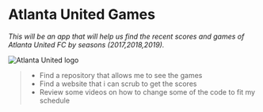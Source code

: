# Atlanta United Games

_This will be an app that will help us find the recent scores and games of Atlanta United FC by seasons (2017,2018,2019)._

![Atlanta United logo](https://atlanta-mp7static.mlsdigital.net/styles/non-retina_desktop_logo/s3/atl-logo.png?plOAkAqphTbpCsLrfl3D742xnb38ry4G&itok=sDcrOo0Q)


> * Find a repository that allows me to see the games
> * Find a website that i can scrub to get the scores
> * Review some videos on how to change some of the code to fit my schedule
